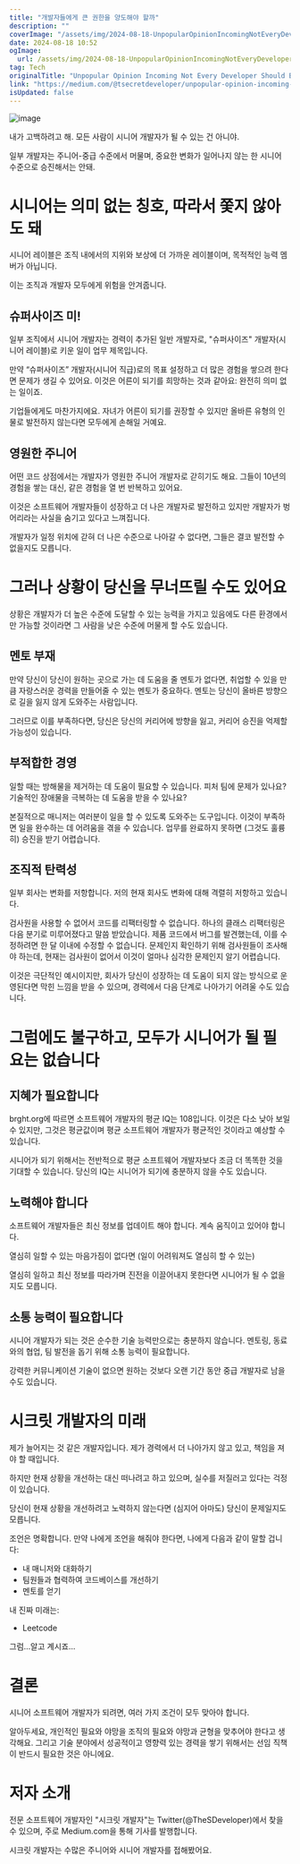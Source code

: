 ```yaml
---
title: "개발자들에게 큰 권한을 양도해야 할까"
description: ""
coverImage: "/assets/img/2024-08-18-UnpopularOpinionIncomingNotEveryDeveloperShouldBecomeSenior_0.png"
date: 2024-08-18 10:52
ogImage:
  url: /assets/img/2024-08-18-UnpopularOpinionIncomingNotEveryDeveloperShouldBecomeSenior_0.png
tag: Tech
originalTitle: "Unpopular Opinion Incoming Not Every Developer Should Become Senior"
link: "https://medium.com/@tsecretdeveloper/unpopular-opinion-incoming-not-every-developer-should-become-senior-fa6ddcaf35a1"
isUpdated: false
---
```


![image](/assets/img/2024-08-18-UnpopularOpinionIncomingNotEveryDeveloperShouldBecomeSenior_0.png)

내가 고백하려고 해. 모든 사람이 시니어 개발자가 될 수 있는 건 아니야.

일부 개발자는 주니어-중급 수준에서 머물며, 중요한 변화가 일어나지 않는 한 시니어 수준으로 승진해서는 안돼.

# 시니어는 의미 없는 칭호, 따라서 쫓지 않아도 돼

<!-- cozy-coder - 수평 -->

<ins class="adsbygoogle"
     style="display:block"
     data-ad-client="ca-pub-4877378276818686"
     data-ad-slot="1107185301"
     data-ad-format="auto"
     data-full-width-responsive="true"></ins>

<script>
     (adsbygoogle = window.adsbygoogle || []).push({});
</script>

시니어 레이블은 조직 내에서의 지위와 보상에 더 가까운 레이블이며, 목적적인 능력 멤버가 아닙니다.

이는 조직과 개발자 모두에게 위험을 안겨줍니다.

## 슈퍼사이즈 미!

일부 조직에서 시니어 개발자는 경력이 추가된 일반 개발자로, "슈퍼사이즈" 개발자(시니어 레이블)로 키운 일이 업무 제목입니다.

<!-- cozy-coder - 수평 -->

<ins class="adsbygoogle"
     style="display:block"
     data-ad-client="ca-pub-4877378276818686"
     data-ad-slot="1107185301"
     data-ad-format="auto"
     data-full-width-responsive="true"></ins>

<script>
     (adsbygoogle = window.adsbygoogle || []).push({});
</script>

만약 “슈퍼사이즈” 개발자(시니어 직급)로의 목표 설정하고 더 많은 경험을 쌓으려 한다면 문제가 생길 수 있어요. 이것은 어른이 되기를 희망하는 것과 같아요: 완전히 의미 없는 일이죠.

기업들에게도 마찬가지에요. 자녀가 어른이 되기를 권장할 수 있지만 올바른 유형의 인물로 발전하지 않는다면 모두에게 손해일 거예요.

## 영원한 주니어

어떤 코드 상점에서는 개발자가 영원한 주니어 개발자로 갇히기도 해요. 그들이 10년의 경험을 쌓는 대신, 같은 경험을 열 번 반복하고 있어요.

<!-- cozy-coder - 수평 -->

<ins class="adsbygoogle"
     style="display:block"
     data-ad-client="ca-pub-4877378276818686"
     data-ad-slot="1107185301"
     data-ad-format="auto"
     data-full-width-responsive="true"></ins>

<script>
     (adsbygoogle = window.adsbygoogle || []).push({});
</script>

이것은 소프트웨어 개발자들이 성장하고 더 나은 개발자로 발전하고 있지만 개발자가 벙어리라는 사실을 숨기고 있다고 느껴집니다.

개발자가 일정 위치에 갇혀 더 나은 수준으로 나아갈 수 없다면, 그들은 결코 발전할 수 없을지도 모릅니다.

# 그러나 상황이 당신을 무너뜨릴 수도 있어요

상황은 개발자가 더 높은 수준에 도달할 수 있는 능력을 가지고 있음에도 다른 환경에서만 가능할 것이라면 그 사람을 낮은 수준에 머물게 할 수도 있습니다.

<!-- cozy-coder - 수평 -->

<ins class="adsbygoogle"
     style="display:block"
     data-ad-client="ca-pub-4877378276818686"
     data-ad-slot="1107185301"
     data-ad-format="auto"
     data-full-width-responsive="true"></ins>

<script>
     (adsbygoogle = window.adsbygoogle || []).push({});
</script>

## 멘토 부재

만약 당신이 당신이 원하는 곳으로 가는 데 도움을 줄 멘토가 없다면, 취업할 수 있을 만큼 자랑스러운 경력을 만들어줄 수 있는 멘토가 중요하다. 멘토는 당신이 올바른 방향으로 길을 잃지 않게 도와주는 사람입니다.

그러므로 이를 부족하다면, 당신은 당신의 커리어에 방향을 잃고, 커리어 승진을 억제할 가능성이 있습니다.

## 부적합한 경영

<!-- cozy-coder - 수평 -->

<ins class="adsbygoogle"
     style="display:block"
     data-ad-client="ca-pub-4877378276818686"
     data-ad-slot="1107185301"
     data-ad-format="auto"
     data-full-width-responsive="true"></ins>

<script>
     (adsbygoogle = window.adsbygoogle || []).push({});
</script>

일할 때는 방해물을 제거하는 데 도움이 필요할 수 있습니다. 피처 팀에 문제가 있나요? 기술적인 장애물을 극복하는 데 도움을 받을 수 있나요?

본질적으로 매니저는 여러분이 일을 할 수 있도록 도와주는 도구입니다. 이것이 부족하면 일을 완수하는 데 어려움을 겪을 수 있습니다. 업무를 완료하지 못하면 (그것도 훌륭히) 승진을 받기 어렵습니다.

## 조직적 탄력성

일부 회사는 변화를 저항합니다. 저의 현재 회사도 변화에 대해 격렬히 저항하고 있습니다.

<!-- cozy-coder - 수평 -->

<ins class="adsbygoogle"
     style="display:block"
     data-ad-client="ca-pub-4877378276818686"
     data-ad-slot="1107185301"
     data-ad-format="auto"
     data-full-width-responsive="true"></ins>

<script>
     (adsbygoogle = window.adsbygoogle || []).push({});
</script>

검사원을 사용할 수 없어서 코드를 리팩터링할 수 없습니다. 하나의 클래스 리팩터링은 다음 분기로 미루어졌다고 말씀 받았습니다. 제품 코드에서 버그를 발견했는데, 이를 수정하려면 한 달 이내에 수정할 수 없습니다. 문제인지 확인하기 위해 검사원들이 조사해야 하는데, 현재는 검사원이 없어서 이것이 얼마나 심각한 문제인지 알기 어렵습니다.

이것은 극단적인 예시이지만, 회사가 당신이 성장하는 데 도움이 되지 않는 방식으로 운영된다면 막힌 느낌을 받을 수 있으며, 경력에서 다음 단계로 나아가기 어려울 수도 있습니다.

# 그럼에도 불구하고, 모두가 시니어가 될 필요는 없습니다

## 지혜가 필요합니다

<!-- cozy-coder - 수평 -->

<ins class="adsbygoogle"
     style="display:block"
     data-ad-client="ca-pub-4877378276818686"
     data-ad-slot="1107185301"
     data-ad-format="auto"
     data-full-width-responsive="true"></ins>

<script>
     (adsbygoogle = window.adsbygoogle || []).push({});
</script>

brght.org에 따르면 소프트웨어 개발자의 평균 IQ는 108입니다. 이것은 다소 낮아 보일 수 있지만, 그것은 평균값이며 평균 소프트웨어 개발자가 평균적인 것이라고 예상할 수 있습니다.

시니어가 되기 위해서는 전반적으로 평균 소프트웨어 개발자보다 조금 더 똑똑한 것을 기대할 수 있습니다. 당신의 IQ는 시니어가 되기에 충분하지 않을 수도 있습니다.

## 노력해야 합니다

소프트웨어 개발자들은 최신 정보를 업데이트 해야 합니다. 계속 움직이고 있어야 합니다.

<!-- cozy-coder - 수평 -->

<ins class="adsbygoogle"
     style="display:block"
     data-ad-client="ca-pub-4877378276818686"
     data-ad-slot="1107185301"
     data-ad-format="auto"
     data-full-width-responsive="true"></ins>

<script>
     (adsbygoogle = window.adsbygoogle || []).push({});
</script>

열심히 일할 수 있는 마음가짐이 없다면 (일이 어려워져도 열심히 할 수 있는)

열심히 일하고 최신 정보를 따라가며 진전을 이끌어내지 못한다면 시니어가 될 수 없을지도 모릅니다.

## 소통 능력이 필요합니다

시니어 개발자가 되는 것은 순수한 기술 능력만으로는 충분하지 않습니다. 멘토링, 동료와의 협업, 팀 발전을 돕기 위해 소통 능력이 필요합니다.

<!-- cozy-coder - 수평 -->

<ins class="adsbygoogle"
     style="display:block"
     data-ad-client="ca-pub-4877378276818686"
     data-ad-slot="1107185301"
     data-ad-format="auto"
     data-full-width-responsive="true"></ins>

<script>
     (adsbygoogle = window.adsbygoogle || []).push({});
</script>

강력한 커뮤니케이션 기술이 없으면 원하는 것보다 오랜 기간 동안 중급 개발자로 남을 수도 있습니다.

# 시크릿 개발자의 미래

제가 늘어지는 것 같은 개발자입니다. 제가 경력에서 더 나아가지 않고 있고, 책임을 져야 할 때입니다.

하지만 현재 상황을 개선하는 대신 떠나려고 하고 있으며, 실수를 저질러고 있다는 걱정이 있습니다.

<!-- cozy-coder - 수평 -->

<ins class="adsbygoogle"
     style="display:block"
     data-ad-client="ca-pub-4877378276818686"
     data-ad-slot="1107185301"
     data-ad-format="auto"
     data-full-width-responsive="true"></ins>

<script>
     (adsbygoogle = window.adsbygoogle || []).push({});
</script>

당신이 현재 상황을 개선하려고 노력하지 않는다면 (심지어 아마도) 당신이 문제일지도 모릅니다.

조언은 명확합니다. 만약 나에게 조언을 해줘야 한다면, 나에게 다음과 같이 말할 겁니다:

- 내 매니저와 대화하기
- 팀원들과 협력하여 코드베이스를 개선하기
- 멘토를 얻기

내 진짜 미래는:

<!-- cozy-coder - 수평 -->

<ins class="adsbygoogle"
     style="display:block"
     data-ad-client="ca-pub-4877378276818686"
     data-ad-slot="1107185301"
     data-ad-format="auto"
     data-full-width-responsive="true"></ins>

<script>
     (adsbygoogle = window.adsbygoogle || []).push({});
</script>

- Leetcode

그럼...알고 계시죠...

# 결론

시니어 소프트웨어 개발자가 되려면, 여러 가지 조건이 모두 맞아야 합니다.

<!-- cozy-coder - 수평 -->

<ins class="adsbygoogle"
     style="display:block"
     data-ad-client="ca-pub-4877378276818686"
     data-ad-slot="1107185301"
     data-ad-format="auto"
     data-full-width-responsive="true"></ins>

<script>
     (adsbygoogle = window.adsbygoogle || []).push({});
</script>

알아두세요, 개인적인 필요와 야망을 조직의 필요와 야망과 균형을 맞추어야 한다고 생각해요. 그리고 기술 분야에서 성공적이고 영향력 있는 경력을 쌓기 위해서는 선임 직책이 반드시 필요한 것은 아니에요.

# 저자 소개

전문 소프트웨어 개발자인 "시크릿 개발자"는 Twitter(@TheSDeveloper)에서 찾을 수 있으며, 주로 Medium.com을 통해 기사를 발행합니다.

시크릿 개발자는 수많은 주니어와 시니어 개발자를 접해봤어요.
